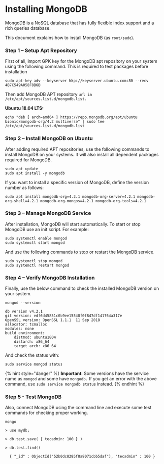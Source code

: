 # Installing MongoDB



MongoDB is a NoSQL database that has fully flexible index support and a rich queries database.&#x20;

This document explains how to install MongoDB (as `root/sudo`).

### Step 1 – Setup Apt Repository

First of all, import GPK key for the MongoDB apt repository on your system using the following command. This is required to test packages before installation

```
sudo apt-key adv --keyserver hkp://keyserver.ubuntu.com:80 --recv 4B7C549A058F8B6B
```

Then add MongoDB APT repository `url in /etc/apt/sources.list.d/mongodb.list.`

**Ubuntu 18.04 LTS:**

```
echo "deb [ arch=amd64 ] https://repo.mongodb.org/apt/ubuntu bionic/mongodb-org/4.2 multiverse" | sudo tee /etc/apt/sources.list.d/mongodb.list
```

### Step 2 – Install MongoDB on Ubuntu

After adding required APT repositories, use the following commands to install MongoDB on your systems. It will also install all dependent packages required for MongoDB.

```
sudo apt update
sudo apt install -y mongodb
```

If you want to install a specific version of MongoDB, define the version number as follows:

```
sudo apt install mongodb-org=4.2.1 mongodb-org-server=4.2.1 mongodb-org-shell=4.2.1 mongodb-org-mongos=4.2.1 mongodb-org-tools=4.2.1
```

### Step 3 – Manage MongoDB Service

After installation, MongoDB will start automatically. To start or stop MongoDB use an init script. For example:

```
sudo systemctl enable mongod
sudo systemctl start mongod 
```

And use the following commands to stop or restart the MongoDB service.

```
sudo systemctl stop mongod
sudo systemctl restart mongod 
```

### Step 4 – Verify MongoDB Installation

Finally, use the below command to check the installed MongoDB version on your system.

```
mongod --version 

db version v4.2.1
git version: edf6d45851c0b9ee15548f0f847df141764a317e
OpenSSL version: OpenSSL 1.1.1  11 Sep 2018
allocator: tcmalloc
modules: none
build environment:
    distmod: ubuntu1804
    distarch: x86_64
    target_arch: x86_64
```

And check the status with:

```
sudo service mongod status
```

{% hint style="danger" %}
**Important**:  Some versions have the service name as `mongod` and some have `mongodb.` If you get an error with the above command, use `sudo service mongodb status` instead.
{% endhint %}

### Step 5 - Test MongoDB

Also, connect MongoDB using the command line and execute some test commands for checking proper working.

```
mongo 

> use mydb;

> db.test.save( { tecadmin: 100 } )

> db.test.find()

  { "_id" : ObjectId("52b0dc8285f8a8071cbb5daf"), "tecadmin" : 100 }
```
